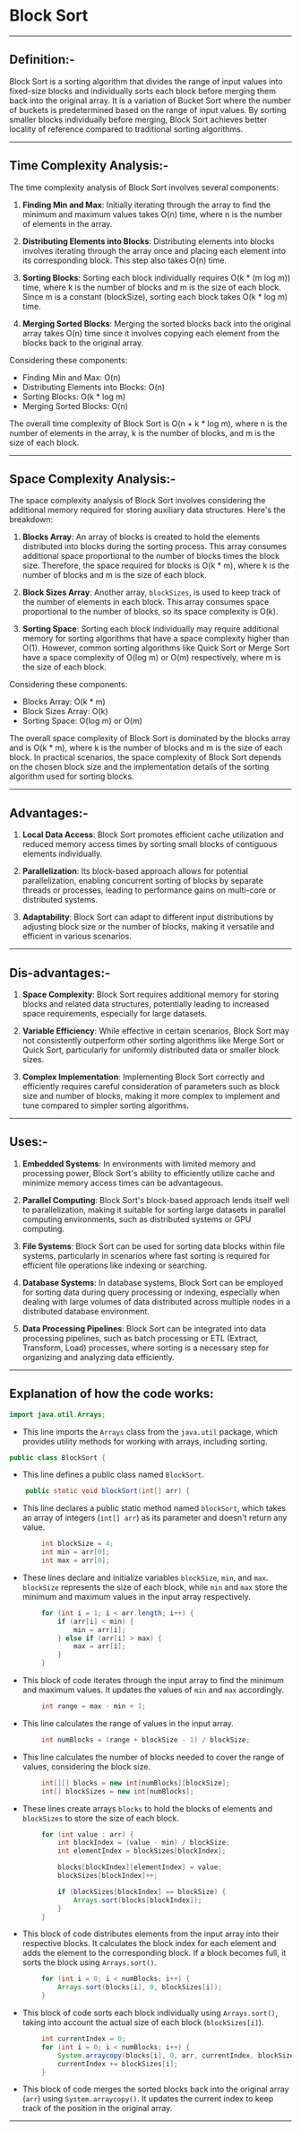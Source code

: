# Block Sort
-----

## Definition:-

Block Sort is a sorting algorithm that divides the range of input values into fixed-size blocks and individually sorts each block before merging them back into the original array. It is a variation of Bucket Sort where the number of buckets is predetermined based on the range of input values. By sorting smaller blocks individually before merging, Block Sort achieves better locality of reference compared to traditional sorting algorithms.

-----

## Time Complexity Analysis:-

The time complexity analysis of Block Sort involves several components:

1. **Finding Min and Max**: Initially iterating through the array to find the minimum and maximum values takes O(n) time, where n is the number of elements in the array.

2. **Distributing Elements into Blocks**: Distributing elements into blocks involves iterating through the array once and placing each element into its corresponding block. This step also takes O(n) time.

3. **Sorting Blocks**: Sorting each block individually requires O(k * (m log m)) time, where k is the number of blocks and m is the size of each block. Since m is a constant (blockSize), sorting each block takes O(k * log m) time.

4. **Merging Sorted Blocks**: Merging the sorted blocks back into the original array takes O(n) time since it involves copying each element from the blocks back to the original array.

Considering these components:

- Finding Min and Max: O(n)
- Distributing Elements into Blocks: O(n)
- Sorting Blocks: O(k * log m)
- Merging Sorted Blocks: O(n)

The overall time complexity of Block Sort is O(n + k * log m), where n is the number of elements in the array, k is the number of blocks, and m is the size of each block.

-----

## Space Complexity Analysis:-

The space complexity analysis of Block Sort involves considering the additional memory required for storing auxiliary data structures. Here's the breakdown:

1. **Blocks Array**: An array of blocks is created to hold the elements distributed into blocks during the sorting process. This array consumes additional space proportional to the number of blocks times the block size. Therefore, the space required for blocks is O(k * m), where k is the number of blocks and m is the size of each block.

2. **Block Sizes Array**: Another array, `blockSizes`, is used to keep track of the number of elements in each block. This array consumes space proportional to the number of blocks, so its space complexity is O(k).

3. **Sorting Space**: Sorting each block individually may require additional memory for sorting algorithms that have a space complexity higher than O(1). However, common sorting algorithms like Quick Sort or Merge Sort have a space complexity of O(log m) or O(m) respectively, where m is the size of each block.

Considering these components:

- Blocks Array: O(k * m)
- Block Sizes Array: O(k)
- Sorting Space: O(log m) or O(m)

The overall space complexity of Block Sort is dominated by the blocks array and is O(k * m), where k is the number of blocks and m is the size of each block. In practical scenarios, the space complexity of Block Sort depends on the chosen block size and the implementation details of the sorting algorithm used for sorting blocks.

-----

## Advantages:-

1. **Local Data Access**: Block Sort promotes efficient cache utilization and reduced memory access times by sorting small blocks of contiguous elements individually.
   
2. **Parallelization**: Its block-based approach allows for potential parallelization, enabling concurrent sorting of blocks by separate threads or processes, leading to performance gains on multi-core or distributed systems.

3. **Adaptability**: Block Sort can adapt to different input distributions by adjusting block size or the number of blocks, making it versatile and efficient in various scenarios.

----

## Dis-advantages:-

1. **Space Complexity**: Block Sort requires additional memory for storing blocks and related data structures, potentially leading to increased space requirements, especially for large datasets.
   
2. **Variable Efficiency**: While effective in certain scenarios, Block Sort may not consistently outperform other sorting algorithms like Merge Sort or Quick Sort, particularly for uniformly distributed data or smaller block sizes.

3. **Complex Implementation**: Implementing Block Sort correctly and efficiently requires careful consideration of parameters such as block size and number of blocks, making it more complex to implement and tune compared to simpler sorting algorithms.

-----

## Uses:-

1. **Embedded Systems**: In environments with limited memory and processing power, Block Sort's ability to efficiently utilize cache and minimize memory access times can be advantageous.

2. **Parallel Computing**: Block Sort's block-based approach lends itself well to parallelization, making it suitable for sorting large datasets in parallel computing environments, such as distributed systems or GPU computing.

3. **File Systems**: Block Sort can be used for sorting data blocks within file systems, particularly in scenarios where fast sorting is required for efficient file operations like indexing or searching.

4. **Database Systems**: In database systems, Block Sort can be employed for sorting data during query processing or indexing, especially when dealing with large volumes of data distributed across multiple nodes in a distributed database environment.

5. **Data Processing Pipelines**: Block Sort can be integrated into data processing pipelines, such as batch processing or ETL (Extract, Transform, Load) processes, where sorting is a necessary step for organizing and analyzing data efficiently.

-----

## Explanation of how the code works:

```java
import java.util.Arrays;
```
- This line imports the `Arrays` class from the `java.util` package, which provides utility methods for working with arrays, including sorting.

```java
public class BlockSort {
```
- This line defines a public class named `BlockSort`.

```java
    public static void blockSort(int[] arr) {
```
- This line declares a public static method named `blockSort`, which takes an array of integers (`int[] arr`) as its parameter and doesn't return any value.

```java
        int blockSize = 4;
        int min = arr[0];
        int max = arr[0];
```
- These lines declare and initialize variables `blockSize`, `min`, and `max`. `blockSize` represents the size of each block, while `min` and `max` store the minimum and maximum values in the input array respectively.

```java
        for (int i = 1; i < arr.length; i++) {
            if (arr[i] < min) {
                min = arr[i];
            } else if (arr[i] > max) {
                max = arr[i];
            }
        }
```
- This block of code iterates through the input array to find the minimum and maximum values. It updates the values of `min` and `max` accordingly.

```java
        int range = max - min + 1;
```
- This line calculates the range of values in the input array.

```java
        int numBlocks = (range + blockSize - 1) / blockSize;
```
- This line calculates the number of blocks needed to cover the range of values, considering the block size.

```java
        int[][] blocks = new int[numBlocks][blockSize];
        int[] blockSizes = new int[numBlocks];
```
- These lines create arrays `blocks` to hold the blocks of elements and `blockSizes` to store the size of each block.

```java
        for (int value : arr) {
            int blockIndex = (value - min) / blockSize;
            int elementIndex = blockSizes[blockIndex];

            blocks[blockIndex][elementIndex] = value;
            blockSizes[blockIndex]++;

            if (blockSizes[blockIndex] == blockSize) {
                Arrays.sort(blocks[blockIndex]);
            }
        }
```
- This block of code distributes elements from the input array into their respective blocks. It calculates the block index for each element and adds the element to the corresponding block. If a block becomes full, it sorts the block using `Arrays.sort()`.

```java
        for (int i = 0; i < numBlocks; i++) {
            Arrays.sort(blocks[i], 0, blockSizes[i]);
        }
```
- This block of code sorts each block individually using `Arrays.sort()`, taking into account the actual size of each block (`blockSizes[i]`).

```java
        int currentIndex = 0;
        for (int i = 0; i < numBlocks; i++) {
            System.arraycopy(blocks[i], 0, arr, currentIndex, blockSizes[i]);
            currentIndex += blockSizes[i];
        }
```
- This block of code merges the sorted blocks back into the original array (`arr`) using `System.arraycopy()`. It updates the current index to keep track of the position in the original array.

-----